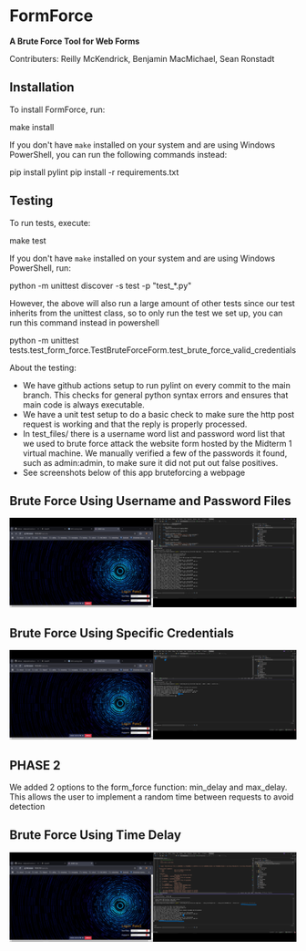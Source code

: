 # FormForce

**A Brute Force Tool for Web Forms**

Contributers: Reilly McKendrick, Benjamin MacMichael, Sean Ronstadt

## Installation

To install FormForce, run:

make install

If you don't have `make` installed on your system and are using Windows PowerShell, you can run the following commands instead:

pip install pylint
pip install -r requirements.txt

## Testing

To run tests, execute:

make test

If you don't have `make` installed on your system and are using Windows PowerShell, run:

python -m unittest discover -s test -p "test_*.py"

However, the above will also run a large amount of other tests since our test inherits from the unittest class, so to only run the test we set up, you can 
run this command instead in powershell

python -m unittest tests.test_form_force.TestBruteForceForm.test_brute_force_valid_credentials

About the testing:
  * We have github actions setup to run pylint on every commit to the main branch. This checks for general python syntax errors and ensures that main code is always executable.
  * We have a unit test setup to do a basic check to make sure the http post request is working and that the reply is properly processed.
  * In test_files/ there is a username word list and password word list that we used to brute force attack the website form hosted by the Midterm 1 virtual machine. We manually verified a few of the passwords it found, such as admin:admin, to make sure it did not put out false positives. 
* See screenshots below of this app bruteforcing a webpage

## Brute Force Using Username and Password Files
![Brute Force with Files](screenshots/file_credentials.png)

## Brute Force Using Specific Credentials
![Brute Force with Specific Credentials](screenshots/specific_credentials.png)

## PHASE 2

We added 2 options to the form_force function: min_delay and max_delay. This allows the user to implement a random time between requests to avoid detection

## Brute Force Using Time Delay
![Brute Force with Time Delay](screenshots/RandomTime.png)